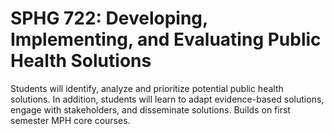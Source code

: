 # SPHG 722: Developing, Implementing, and Evaluating Public Health Solutions

Students will identify, analyze and prioritize potential public health solutions. In addition, students will learn to adapt evidence-based solutions, engage with stakeholders, and disseminate solutions. Builds on first semester MPH core courses.
